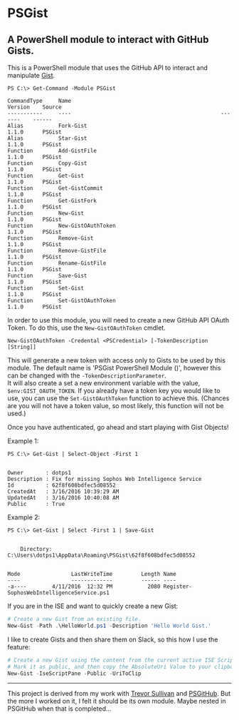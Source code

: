 # PSGist
## A PowerShell module to interact with GitHub Gists.

This is a PowerShell module that uses the GitHub API to interact and manipulate [Gist](https://developer.github.com).


```
PS C:\> Get-Command -Module PSGist

CommandType     Name                                               Version    Source                                                                                                                                                
-----------     ----                                               -------    ------                                                                                                                                                
Alias           Fork-Gist                                          1.1.0      PSGist                                                                                                                                                
Alias           Star-Gist                                          1.1.0      PSGist                                                                                                                                                
Function        Add-GistFile                                       1.1.0      PSGist                                                                                                                                                
Function        Copy-Gist                                          1.1.0      PSGist                                                                                                                                                
Function        Get-Gist                                           1.1.0      PSGist                                                                                                                                                
Function        Get-GistCommit                                     1.1.0      PSGist                                                                                                                                                
Function        Get-GistFork                                       1.1.0      PSGist                                                                                                                                                
Function        New-Gist                                           1.1.0      PSGist                                                                                                                                                
Function        New-GistOAuthToken                                 1.1.0      PSGist                                                                                                                                                
Function        Remove-Gist                                        1.1.0      PSGist                                                                                                                                                
Function        Remove-GistFile                                    1.1.0      PSGist                                                                                                                                                
Function        Rename-GistFile                                    1.1.0      PSGist                                                                                                                                                
Function        Save-Gist                                          1.1.0      PSGist                                                                                                                                                
Function        Set-Gist                                           1.1.0      PSGist                                                                                                                                                
Function        Set-GistOAuthToken                                 1.1.0      PSGist     
```


In order to use this module, you will need to create a new GitHub API OAuth Token.  To do this, use the `New-GistOAuthToken` cmdlet.

```
New-GistOAuthToken -Credental <PSCredential> [-TokenDescription [String]]
```

This will generate a new token with access only to Gists to be used by this module.  The default name is 'PSGist PowerShell Module (<ComputerName>)', however this can be changed with the `-TokenDescriptionParameter`.  
It will also create a set a new environment variable with the value, `$env:GIST_OAUTH_TOKEN`.
If you already have a token key you would like to use, you can use the `Set-GistOAuthToken` function to achieve this.
(Chances are you will not have a token value, so most likely, this function will not be used.)


Once you have authenticated, go ahead and start playing with Gist Objects!

Example 1:
```
PS C:\> Get-Gist | Select-Object -First 1


Owner       : dotps1
Description : Fix for missing Sophos Web Intelligence Service
Id          : 62f8f608bdfec5d08552
CreatedAt   : 3/16/2016 10:39:29 AM
UpdatedAt   : 3/16/2016 10:40:08 AM
Public      : True
```

Example 2:
```
PS C:\> Get-Gist | Select -First 1 | Save-Gist


    Directory: C:\Users\dotps1\AppData\Roaming\PSGist\62f8f608bdfec5d08552


Mode                LastWriteTime         Length Name                                                                                                                                                                   
----                -------------         ------ ----                                                                                                                                                                   
-a----        4/11/2016  12:32 PM           2080 Register-SophosWebIntelligenceService.ps1         
```

If you are in the ISE and want to quickly create a new Gist:
```powershell
# Create a new Gist from an existing file.
New-Gist -Path .\HelloWorld.ps1 -Description 'Hello World Gist.'
```

I like to create Gists and then share them on Slack, so this how I use the feature:
```powershell
# Create a new Gist using the content from the current active ISE Script Tab
# Mark it as public, and then copy the AbsoluteUri Value to your clipboard, so it can be pasted right into Slack.
New-Gist -IseScriptPane -Public -UriToClip
```


---

This project is derived from my work with [Trevor Sullivan](https://github.com/pcgeek86) and [PSGitHub](https://github.com/pcgeek86/PSGitHub).  But the more I worked on it, I felt it should be its own module.  Maybe nested in PSGitHub when that is completed...